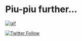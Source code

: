 # Piu-piu further...

[![gif](https://user-images.githubusercontent.com/18072680/34253060-1ae25446-e657-11e7-8daa-19f57d1ebbf1.gif)](https://github.com/vaniacer/piu-piu-SH/tree/starship)

[![Twitter Follow](https://img.shields.io/twitter/follow/Vaniacer?style=social)](https://twitter.com/Vaniacer)
